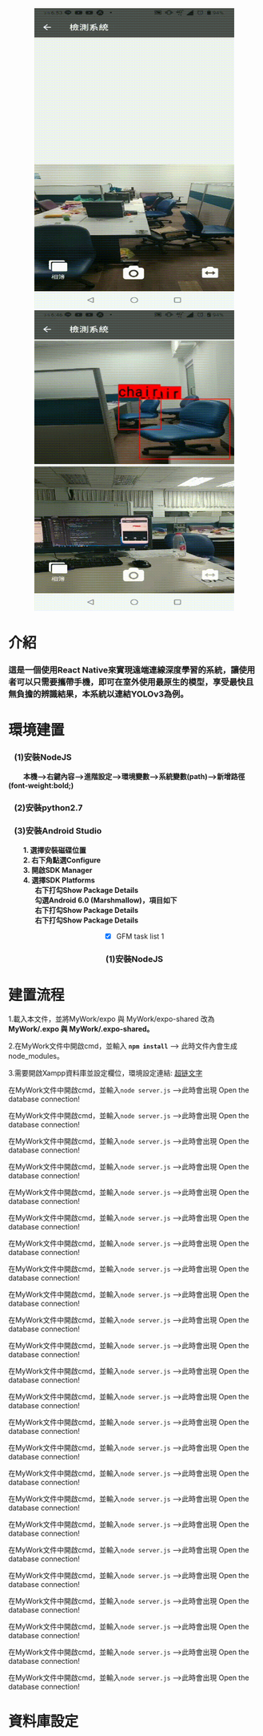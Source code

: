 <div align="center">
   <img src="https://github.com/bruce601080102/Expo_ReactNative_ObjectDection_CloudConnection/blob/master/img/136944.gif"  width="400" height="600" "  />
   <img src="https://github.com/bruce601080102/Expo_ReactNative_ObjectDection_CloudConnection/blob/master/img/136942.gif"  width="400" height="600" " />                         </div>
  


# 介紹
### **這是一個使用React Native來實現遠端連線深度學習的系統，讓使用者可以只需要攜帶手機，即可在室外使用最原生的模型，享受最快且無負擔的辨識結果，本系統以連結YOLOv3為例。**

# 環境建置
<div>
   <h3 styles={font-weight:bold;}>&nbsp&nbsp&nbsp(1)安裝NodeJS</<h3> 
</div> 
<strong font-size:13px;>&nbsp&nbsp&nbsp&nbsp&nbsp&nbsp&nbsp&nbsp&nbsp本機-->右鍵內容-->進階設定-->環境變數-->系統變數(path)-->新增路徑(font-weight:bold;)</strong>
<div>
   <h3 styles={font-weight:bold;}>&nbsp&nbsp&nbsp(2)安裝python2.7</<h3> 
</div> 
<div>
   <h3 styles={font-weight:bold;}>&nbsp&nbsp&nbsp(3)安裝Android Studio</<h3> 
</div>
<div> 
   <strong font-size:13px;>&nbsp&nbsp&nbsp&nbsp&nbsp&nbsp&nbsp&nbsp&nbsp1.	選擇安裝磁碟位置</strong>  
</div>    
<div> 
   <strong font-size:13px;>&nbsp&nbsp&nbsp&nbsp&nbsp&nbsp&nbsp&nbsp&nbsp2.	右下角點選Configure</strong>  
</div>  
<div> 
   <strong font-size:13px;>&nbsp&nbsp&nbsp&nbsp&nbsp&nbsp&nbsp&nbsp&nbsp3.	開啟SDK Manager</strong>  
</div>    
<div> 
   <strong font-size:13px;>&nbsp&nbsp&nbsp&nbsp&nbsp&nbsp&nbsp&nbsp&nbsp4.	選擇SDK Platforms</strong>  
</div>  
   
<div> 
   <strong font-size:13px;>&nbsp&nbsp&nbsp&nbsp&nbsp&nbsp&nbsp&nbsp&nbsp&nbsp&nbsp&nbsp&nbsp&nbsp&nbsp&nbsp右下打勾Show Package Details</strong>  
</div> 
   
<div> 
   <strong font-size:13px;>&nbsp&nbsp&nbsp&nbsp&nbsp&nbsp&nbsp&nbsp&nbsp&nbsp&nbsp&nbsp&nbsp&nbsp&nbsp&nbsp勾選Android 6.0 (Marshmallow)，項目如下</strong>  
</div> 

<div> 
   <strong font-size:13px;>&nbsp&nbsp&nbsp&nbsp&nbsp&nbsp&nbsp&nbsp&nbsp&nbsp&nbsp&nbsp&nbsp&nbsp&nbsp&nbsp右下打勾Show Package Details</strong>  
</div> 

<div> 
   <strong font-size:13px;>&nbsp&nbsp&nbsp&nbsp&nbsp&nbsp&nbsp&nbsp&nbsp&nbsp&nbsp&nbsp&nbsp&nbsp&nbsp&nbsp右下打勾Show Package Details</strong>  
</div> 
   

<div margin: 50 auto align="center" > 
   
- [x] GFM task list 1

</div> 











   
<div align="center">
<h3 styles={text-align:center,font-weight:bold;}>(1)安裝NodeJS</<h3> 
</div>   



# 建置流程

1.載入本文件，並將MyWork/expo 與 MyWork/expo-shared 改為  **MyWork/.expo 與 MyWork/.expo-shared。**

2.在MyWork文件中開啟cmd，並輸入 **`npm install`** --> 此時文件內會生成node_modules。

3.需要開啟Xampp資料庫並設定欄位，環境設定連結:   [超链文字](#head3) 

在MyWork文件中開啟cmd，並輸入`node server.js` -->此時會出現 Open the database connection!

在MyWork文件中開啟cmd，並輸入`node server.js` -->此時會出現 Open the database connection!

在MyWork文件中開啟cmd，並輸入`node server.js` -->此時會出現 Open the database connection!

在MyWork文件中開啟cmd，並輸入`node server.js` -->此時會出現 Open the database connection!

在MyWork文件中開啟cmd，並輸入`node server.js` -->此時會出現 Open the database connection!

在MyWork文件中開啟cmd，並輸入`node server.js` -->此時會出現 Open the database connection!

在MyWork文件中開啟cmd，並輸入`node server.js` -->此時會出現 Open the database connection!

在MyWork文件中開啟cmd，並輸入`node server.js` -->此時會出現 Open the database connection!

在MyWork文件中開啟cmd，並輸入`node server.js` -->此時會出現 Open the database connection!

在MyWork文件中開啟cmd，並輸入`node server.js` -->此時會出現 Open the database connection!

在MyWork文件中開啟cmd，並輸入`node server.js` -->此時會出現 Open the database connection!

在MyWork文件中開啟cmd，並輸入`node server.js` -->此時會出現 Open the database connection!

在MyWork文件中開啟cmd，並輸入`node server.js` -->此時會出現 Open the database connection!

在MyWork文件中開啟cmd，並輸入`node server.js` -->此時會出現 Open the database connection!

在MyWork文件中開啟cmd，並輸入`node server.js` -->此時會出現 Open the database connection!

在MyWork文件中開啟cmd，並輸入`node server.js` -->此時會出現 Open the database connection!

在MyWork文件中開啟cmd，並輸入`node server.js` -->此時會出現 Open the database connection!

在MyWork文件中開啟cmd，並輸入`node server.js` -->此時會出現 Open the database connection!

在MyWork文件中開啟cmd，並輸入`node server.js` -->此時會出現 Open the database connection!

在MyWork文件中開啟cmd，並輸入`node server.js` -->此時會出現 Open the database connection!

在MyWork文件中開啟cmd，並輸入`node server.js` -->此時會出現 Open the database connection!

在MyWork文件中開啟cmd，並輸入`node server.js` -->此時會出現 Open the database connection!

在MyWork文件中開啟cmd，並輸入`node server.js` -->此時會出現 Open the database connection!

在MyWork文件中開啟cmd，並輸入`node server.js` -->此時會出現 Open the database connection!



<span id="head3">  <h1> 資料庫設定 </h1> </span>


